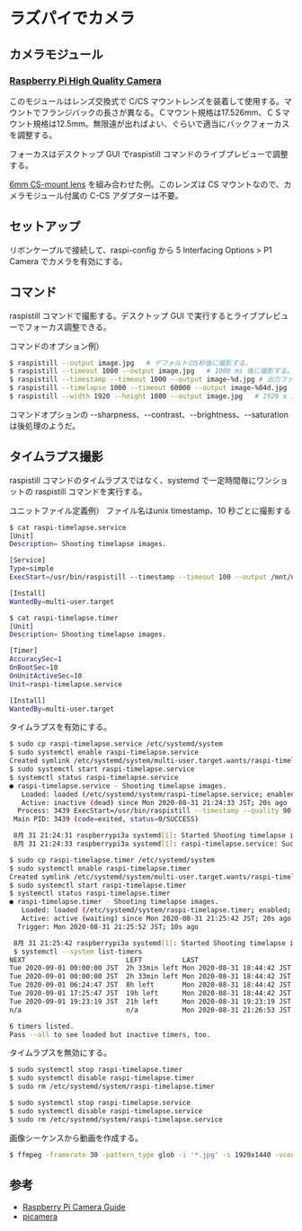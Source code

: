 # ラズパイでカメラ

## カメラモジュール

### [Raspberry Pi High Quality Camera](https://static.raspberrypi.org/files/product-briefs/Raspberry_Pi_HQ_Camera_Product_Brief.pdf)

このモジュールはレンズ交換式で C/CS マウントレンズを装着して使用する。マウントでフランジバックの長さが異なる。Ｃマウント規格は17.526mm、ＣＳマウント規格は12.5mm。無限遠が出ればよい、ぐらいで適当にバックフォーカスを調整する。

フォーカスはデスクトップ GUI でraspistill コマンドのライブプレビューで調整する。

[6mm CS-mount lens](https://static.raspberrypi.org/files/product-guides/Typical_CS-Mount_Lens_Guide.pdf) を組み合わせた例。このレンズは CS マウントなので、カメラモジュール付属の C-CS アダプターは不要。

## セットアップ

リボンケープルで接続して、raspi-config から 5 Interfacing Options > P1 Camera でカメラを有効にする。

## コマンド

raspistill コマンドで撮影する。デスクトップ GUI で実行するとライブプレビューでフォーカス調整できる。

コマンドのオプション例）

```bash
$ raspistill --output image.jpg   # デフォルトの5秒後に撮影する。
$ raspistill --timeout 1000 --output image.jpg   # 1000 ms 後に撮影する。
$ raspistill --timestamp --timeout 1000 --output image-%d.jpg # 出力ファイル名は"%d" を unix timestamp で置き換えて出力する。
$ raspistill --timelapse 1000 --timeout 60000 --output image-%04d.jpg   # タイムラプス。1000 ms 毎に60000 ms 後まで撮影する。出力ファイル名は"%04d" をフレーム番号（連番でなくて、xxx）で置き換えて出力する。
$ raspistill --width 1920 --height 1080 --output image.jpg   # 1920 x 1080 [px] で撮影する。
```

コマンドオプションの --sharpness、--contrast、--brightness、--saturation は後処理のようだ。

## タイムラプス撮影

raspistill コマンドのタイムラプスではなく、systemd で一定時間毎にワンショットの raspistill コマンドを実行する。

ユニットファイル定義例）
ファイル名はunix timestamp、10 秒ごとに撮影する

```bash
$ cat raspi-timelapse.service
[Unit]
Description= Shooting timelapse images.

[Service]
Type=simple
ExecStart=/usr/bin/raspistill --timestamp --timeout 100 --output /mnt/nas/TimeLapse/%%d.jpg

[Install]
WantedBy=multi-user.target

$ cat raspi-timelapse.timer
[Unit]
Description= Shooting timelapse images.

[Timer]
AccuracySec=1
OnBootSec=10
OnUnitActiveSec=10
Unit=raspi-timelapse.service

[Install]
WantedBy=multi-user.target
```

タイムラプスを有効にする。

```bash
$ sudo cp raspi-timelapse.service /etc/systemd/system
$ sudo systemctl enable raspi-timelapse.service
Created symlink /etc/systemd/system/multi-user.target.wants/raspi-timelapse.service → /etc/systemd/system/raspi-timelapse.service.
$ sudo systemctl start raspi-timelapse.service
$ systemctl status raspi-timelapse.service
● raspi-timelapse.service - Shooting timelapse images.
   Loaded: loaded (/etc/systemd/system/raspi-timelapse.service; enabled; vendor preset: enabled)
   Active: inactive (dead) since Mon 2020-08-31 21:24:33 JST; 20s ago
  Process: 3439 ExecStart=/usr/bin/raspistill --timestamp --quality 90 --awb sun --timeout 1000 --output /mnt/nas/timelapse/%d.jpg (code=exited, status=0/SUCCESS)
 Main PID: 3439 (code=exited, status=0/SUCCESS)

 8月 31 21:24:31 raspberrypi3a systemd[1]: Started Shooting timelapse images..
 8月 31 21:24:33 raspberrypi3a systemd[1]: raspi-timelapse.service: Succeeded.

$ sudo cp raspi-timelapse.timer /etc/systemd/system
$ sudo systemctl enable raspi-timelapse.timer
Created symlink /etc/systemd/system/multi-user.target.wants/raspi-timelapse.timer → /etc/systemd/system/raspi-timelapse.timer.
$ sudo systemctl start raspi-timelapse.timer
$ systemctl status raspi-timelapse.timer
● raspi-timelapse.timer - Shooting timelapse images.
   Loaded: loaded (/etc/systemd/system/raspi-timelapse.timer; enabled; vendor preset: enabled)
   Active: active (waiting) since Mon 2020-08-31 21:25:42 JST; 20s ago
  Trigger: Mon 2020-08-31 21:25:52 JST; 10s ago

 8月 31 21:25:42 raspberrypi3a systemd[1]: Started Shooting timelapse images..
 $ systemctl --system list-timers
NEXT                         LEFT          LAST                         PASSED       UNIT                         ACTIVATES
Tue 2020-09-01 00:00:00 JST  2h 33min left Mon 2020-08-31 18:44:42 JST  2h 42min ago logrotate.timer              logrotate.service
Tue 2020-09-01 00:00:00 JST  2h 33min left Mon 2020-08-31 18:44:42 JST  2h 42min ago man-db.timer                 man-db.service
Tue 2020-09-01 06:24:47 JST  8h left       Mon 2020-08-31 18:44:42 JST  2h 42min ago apt-daily-upgrade.timer      apt-daily-upgrade.service
Tue 2020-09-01 17:25:47 JST  19h left      Mon 2020-08-31 18:44:42 JST  2h 42min ago apt-daily.timer              apt-daily.service
Tue 2020-09-01 19:23:19 JST  21h left      Mon 2020-08-31 19:23:19 JST  2h 3min ago  systemd-tmpfiles-clean.timer systemd-tmpfiles-clean.service
n/a                          n/a           Mon 2020-08-31 21:26:53 JST  46ms ago     raspi-timelapse.timer        raspi-timelapse.service

6 timers listed.
Pass --all to see loaded but inactive timers, too.

```

タイムラプスを無効にする。

```bash
$ sudo systemctl stop raspi-timelapse.timer
$ sudo systemctl disable raspi-timelapse.timer
$ sudo rm /etc/systemd/system/raspi-timelapse.timer

$ sudo systemctl stop raspi-timelapse.service
$ sudo systemctl disable raspi-timelapse.service
$ sudo rm /etc/systemd/system/raspi-timelapse.service
```

画像シーケンスから動画を作成する。

```bash
$ ffmpeg -framerate 30 -pattern_type glob -i '*.jpg' -s 1920x1440 -vcodec libx264 -pix_fmt yuv420p -profile:v high -level 4.2 -preset medium -b:v 54M -r 30 output-filename.mp4   # コーデックはh.264、BDMVのビットレート。アスペクト比が 4:3 なので1920x1440にした。
```

## 参考

- [Raspberry Pi Camera Guide](https://magpi.raspberrypi.org/books/camera-guide)
- [picamera](https://picamera.readthedocs.io/en/release-1.13/)

